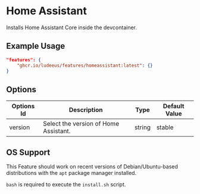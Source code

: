 # Home Assistant

Installs Home Assistant Core inside the devcontainer.

## Example Usage

```json
"features": {
    "ghcr.io/ludeeus/features/homeassistant:latest": {}
}
```

## Options

| Options Id | Description | Type | Default Value |
|-----|-----|-----|-----|
| version | Select the version of Home Assistant. | string | stable |



## OS Support

This Feature should work on recent versions of Debian/Ubuntu-based distributions with the `apt` package manager installed.

`bash` is required to execute the `install.sh` script.
